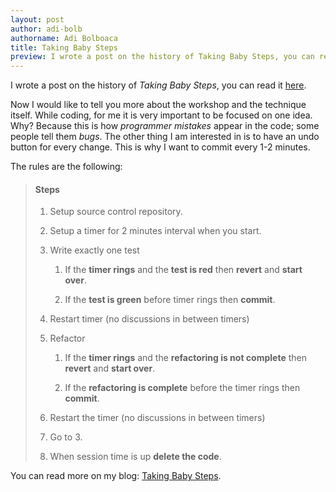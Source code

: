 ```yaml
---
layout: post
author: adi-bolb
authorname: Adi Bolboaca
title: Taking Baby Steps
preview: I wrote a post on the history of Taking Baby Steps, you can read it here.
---
```

I wrote a post on the history of _Taking Baby Steps_, you can read it [here](http://blog.adrianbolboaca.ro/2013/01/the-history-of-taking-baby-steps/).

Now I would like to tell you more about the workshop and the technique itself. While coding, for me it is very important to be focused on one idea. Why? Because this is how _programmer mistakes_ appear in the code; some people tell them _bugs_. The other thing I am interested in is to have an undo button for every change. This is why I want to commit every 1-2 minutes.

The rules are the following:

> #### Steps
>
> 1.  Setup source control repository.
>
> 2.  Setup a timer for 2 minutes interval when you start.
>
> 3.  Write exactly one test
>
>     1.  If the **timer rings** and the **test is red** then **revert** and **start over**.
>
>     2.  If the **test is green** before timer rings then **commit**.
>
> 4.  Restart timer (no discussions in between timers)
>
> 5.  Refactor
>
>     1.  If the **timer rings** and the **refactoring is not complete** then **revert** and **start over**.
>
>     2.  If the **refactoring is complete** before the timer rings then **commit**.
>
> 6.  Restart the timer (no discussions in between timers)
>
> 7.  Go to 3.
>
> 8.  When session time is up **delete the code**.
>

You can read more on my blog: [Taking Baby Steps](http://blog.adrianbolboaca.ro/2013/03/taking-baby-steps/).